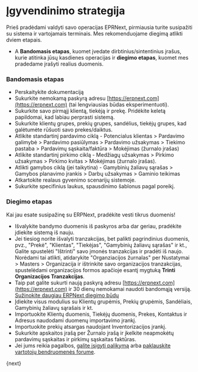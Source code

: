 <!-- add-breadcrumbs -->
# Įgyvendinimo strategija

Prieš pradėdami valdyti savo operacijas EPRNext, pirmiausia turite susipažiti su sistema ir vartojamais terminais. Mes rekomenduojame diegimą atlikti dviem etapais.

  * A **Bandomasis etapas**, kuomet įvedate dirbtinius/sintentinius įrašus, kurie atitinka jūsų kasdienes operacijas ir **diegimo etapas**, kuomet mes pradedame įrašyti realius duomenis.

### Bandomasis etapas

  * Perskaitykite dokumentaciją
  * Sukurkite nemokamą paskyrą adresu [https://erpnext.com](https://erpnext.com) (tai lengviausias būdas eksperimentuoti).
  * Sukurkite savo pirmąjį klientą, tiekėją ir prekę. Pridėkite keletą papildomai, kad labiau perprasti sistemą.
  * Sukurkite klientų grupes, prekių grupes, sandėlius, tiekėjų grupes, kad galėtumėte rūšuoti savo prekes/daiktus.
  * Atlikite standartinį pardavimo ciklą - Potencialus klientas > Pardavimo galimybė > Pardavimo pasiūlymas > Pardavimo užsakymas > Tiekimo pastaba > Pardavimų sąskaita/faktūra > Mokėjimas (žurnalo įrašas)
  * Atlikite standartinį pirkimo ciklą - Medžiagų užsakymas > Pirkimo užsakymas > Pirkimo kvitas > Mokėjimas (žurnalo įrašas).
  * Atlikti gamybos ciklą (jei taikytina) - Gamybinių žaliavų sąrašas > Gamybos planavimo įrankis > Darbų užsakymas > Gaminio teikimas
  * Atkartokite realaus gyvenimo scenarijų sistemoje.
  * Sukurkite specifinius laukus, spausdinimo šablonus pagal poreikį.

### Diegimo etapas

Kai jau esate susipažinę su ERPNext, pradėkite vesti tikrus duomenis!

  * Išvalykite bandymo duomenis iš paskyros arba dar geriau, pradėkite įdiekite sistemą iš nauju.
  * Jei tiesiog norite išvalyti tranzakcijas, bet palikti pagrindinius duomenis, pvz., "Prekė", "Klientas", "Tiekėjas", "Gamybinių žaliavų sąrašas" ir kt., Galite spustelėti "Ištrinti" savo įmonės tranzakcijas ir pradėti iš naujo. Norėdami tai atlikti, atidarykite "Organziacijos žurnalas" per Nustatymai > Masters > Organizacija ir ištrinkite savo organizacijos tranzakcijas, spustelėdami organizacijos formos apačioje esantį mygtuką **Trinti Organizacijos Tranzakcijas**.
  * Taip pat galite sukurti naują paskyrą adresu [https://erpnext.com](https://erpnext.com) ir 30 dienų nemokamai naudoti bandomąją versiją. [Sužinokite daugiau ERPNext diegimo būdų](docs/user/manual/en/introduction/getting-started-with-erpnext)
  * Įdiekite visus modulius su Klientų grupėmis, Prekių grupėmis, Sandėliais, Gamybinių žaliavų sąrašais ir kt.
  * Importuokite Klientų duomenis, Tiekėjų duomenis, Prekes, Kontaktus ir Adresus naudodami duomenų importavimo įrankį.
  * Importuokite prekių atsargas naudojant Inventorizacijos įrankį.
  * Sukurkite apskaitos įrašą per Žurnalo įrašą ir įkelkite neapmokėtų pardavimų sąskaitas ir pirkimų sąskaitas faktūras.
  * Jei jums reikia pagalbos, [galite įsigyti palikymą](https://erpnext.com/pricing) arba [paklauskite vartotojų bendruomenės forume](https://discuss.erpnext.com).

{next}
